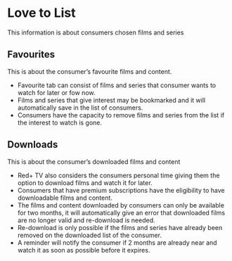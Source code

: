 # Love to List

This information is about consumers chosen films and series

## Favourites

This is about the consumer’s favourite films and content.

- Favourite tab can consist of films and series that consumer wants to watch for later or fow now.
- Films and series that give interest may be bookmarked and it will automatically save in the list of consumers.
- Consumers have the capacity to remove films and series from the list if the interest to watch is gone.

## Downloads

This is about the consumer’s downloaded films and content

- Red+ TV also considers the consumers personal time giving them the option to download films and watch it for later.
- Consumers that have premium subscriptions have the eligibility to have downloadable films and content.
- The films and content downloaded by consumers can only be available for two months, it will automatically give an error that downloaded films are no longer valid and re-download is needed.
- Re-download is only possible if the films and series have already been removed on the downloaded list of the consumer.
- A reminder will notify the consumer if 2 months are already near and watch it as soon as possible before it expires.